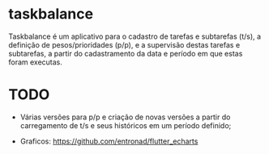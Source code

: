 # taskbalance

Taskbalance é um aplicativo para o cadastro de tarefas e subtarefas (t/s), a definição de pesos/prioridades (p/p), e a supervisão destas tarefas e subtarefas, a partir do cadastramento da data e período em que estas foram executas.


# TODO

- Várias versões para p/p e criação de novas versões a partir do carregamento de t/s e seus históricos em um período definido;

- Graficos:
https://github.com/entronad/flutter_echarts

